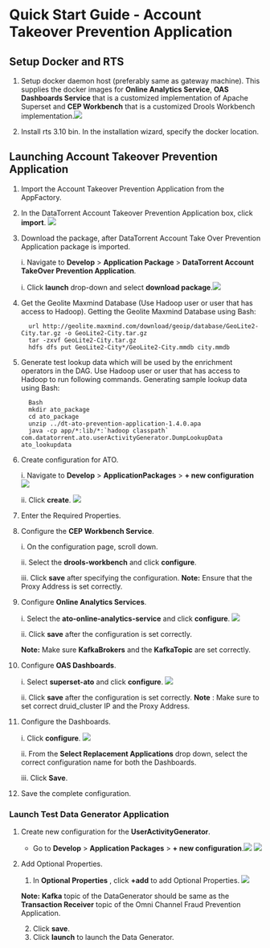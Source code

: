 # Quick Start Guide - Account Takeover Prevention Application

## Setup Docker and RTS

1. Setup docker daemon host (preferably same as gateway machine). This supplies the docker images for **Online Analytics Service**, **OAS Dashboards Service** that is a customized implementation of Apache Superset and **CEP Workbench** that is a customized Drools Workbench implementation.![](images/applications/quickstart_launch/dockerlocation.png)

2. Install rts 3.10 bin. In the installation wizard, specify the docker location.


## Launching Account Takeover Prevention Application

1. Import the Account Takeover Prevention Application from the AppFactory.

2. In the DataTorrent Account Takeover Prevention Application box, click **import**. ![](images/applications/quickstart_launch/importato.png)

3. Download the package, after DataTorrent Account Take Over Prevention Application package is imported.
   
   i. Navigate to **Develop** > **Application Package** > **DataTorrent Account TakeOver Prevention Application**.
   
   i. Click **launch** drop-down and select **download package**.![](images/applications/quickstart_launch/atoapppackage.png)
   
4. Get the Geolite Maxmind Database (Use Hadoop user or user that has access to Hadoop). Getting the Geolite Maxmind Database using Bash:
  
         url http://geolite.maxmind.com/download/geoip/database/GeoLite2-City.tar.gz -o GeoLite2-City.tar.gz
         tar -zxvf GeoLite2-City.tar.gz 
         hdfs dfs put GeoLite2-City*/GeoLite2-City.mmdb city.mmdb
  
5. Generate test lookup data which will be used by the enrichment operators in the DAG. Use Hadoop user or user that has access to Hadoop to run following commands. Generating sample lookup data using Bash:
   
         Bash
         mkdir ato_package
         cd ato_package
         unzip ../dt-ato-prevention-application-1.4.0.apa 
         java -cp app/*:lib/*:`hadoop classpath` com.datatorrent.ato.userActivityGenerator.DumpLookupData ato_lookupdata
  
6. Create configuration for ATO.
   
   i. Navigate to **Develop** > **ApplicationPackages** > **+ new configuration** ![](images/applications/quickstart_launch/atoapppacknewconfig.png)
   
   ii. Click **create**. ![](images/applications/quickstart_launch/atonewconfig1.png)
   
7. Enter the Required Properties. 

8. Configure the **CEP Workbench Service**.

   i. On the configuration page, scroll down.
   
   ii. Select the **drools-workbench** and click **configure**.
   
   iii. Click **save** after specifying the configuration.
    **Note:** Ensure that the Proxy Address is set correctly.
    
9. Configure **Online Analytics Services**.

   i. Select the **ato-online-analytics-service** and click **configure**. ![](images/applications/quickstart_launch/atoconfigureservice1.png)
   
   ii. Click **save** after the configuration is set correctly.
   
   **Note:** Make sure **KafkaBrokers** and the **KafkaTopic** are set correctly.
   
10. Configure **OAS Dashboards**.

    i. Select **superset-ato** and click **configure**. ![](images/applications/quickstart_launch/atoconfigureservice2.png)
    
    ii. Click **save** after the configuration is set correctly.
    **Note** : Make sure to set correct druid\_cluster IP and the Proxy Address. 
    
11. Configure the Dashboards.

    i. Click **configure**. ![](images/applications/quickstart_launch/atoconfigpackdashboard.png)
    
    ii. From the **Select Replacement Applications** drop down, select the correct configuration name for both the Dashboards.
    
    iii. Click **Save**. 
    
12. Save the complete configuration.

### Launch Test Data Generator Application

1. Create new configuration for the **UserActivityGenerator**.
   - Go to **Develop** > **Application Packages** > **+ new configuration**.![](images/applications/quickstart_launch/atouseractivitynewconfig.png) ![](images/applications/quickstart_launch/atouseractivitynewconfig1.png)
2. Add Optional Properties.
   1. In **Optional Properties** , click **+add** to add Optional Properties. ![](images/applications/quickstart_launch/atouseractivitynewconfig2.png) 

   **Note:**   **Kafka** topic of the DataGenerator should be same as the **Transaction Receiver** topic of the Omni Channel Fraud Prevention Application.
   
   2. Click **save**.
   3. Click **launch** to launch the Data Generator.


